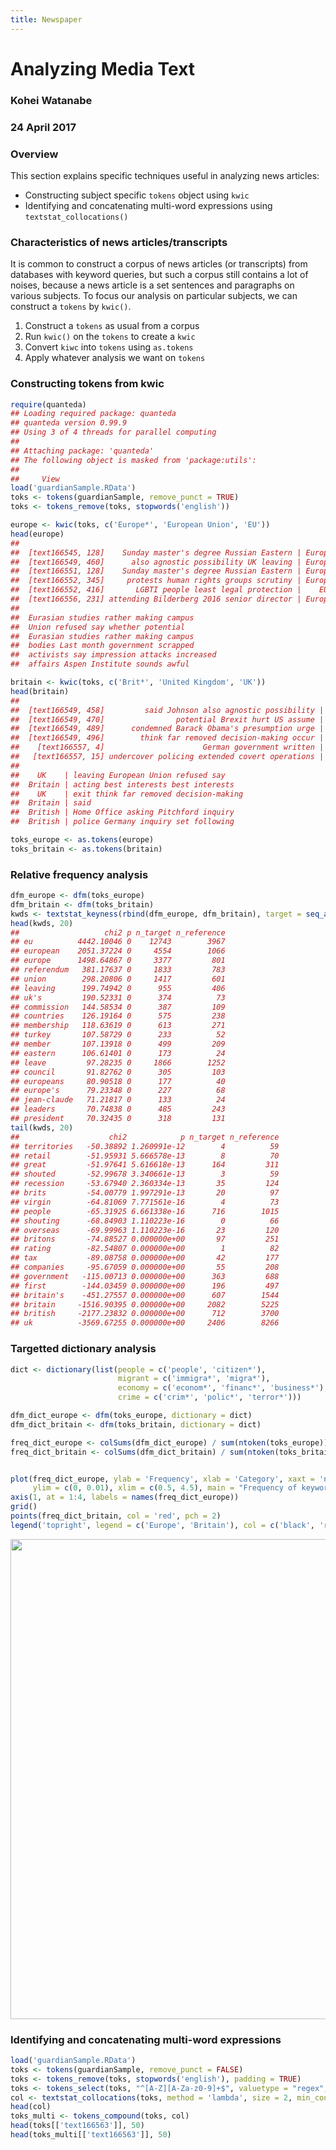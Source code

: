 ```yaml
---
title: Newspaper
---
```


# Analyzing Media Text

### Kohei Watanabe
### 24 April 2017



### Overview

This section explains specific techniques useful in analyzing news articles:

* Constructing subject specific `tokens` object using `kwic`
* Identifying and concatenating multi-word expressions using `textstat_collocations()`

### Characteristics of news articles/transcripts

It is common to construct a corpus of news articles (or transcripts) from databases with keyword queries, but such a corpus still contains a lot of noises, because a news article is a set sentences and paragraphs on various subjects. To focus our analysis on particular subjects, we can construct a `tokens` by `kwic()`.

1. Construct a `tokens` as usual from a corpus
2. Run `kwic()` on the `tokens` to create a `kwic` 
3. Convert `kiwc` into `tokens` using `as.tokens`
4. Apply whatever analysis we want on `tokens`

### Constructing tokens from kwic


```r
require(quanteda)
## Loading required package: quanteda
## quanteda version 0.99.9
## Using 3 of 4 threads for parallel computing
## 
## Attaching package: 'quanteda'
## The following object is masked from 'package:utils':
## 
##     View
load('guardianSample.RData')
toks <- tokens(guardianSample, remove_punct = TRUE)
toks <- tokens_remove(toks, stopwords('english'))

europe <- kwic(toks, c('Europe*', 'European Union', 'EU'))
head(europe)
##                                                                          
##  [text166545, 128]    Sunday master's degree Russian Eastern | European |
##  [text166549, 460]      also agnostic possibility UK leaving | European |
##  [text166551, 128]    Sunday master's degree Russian Eastern | European |
##  [text166552, 345]     protests human rights groups scrutiny | European |
##  [text166552, 416]       LGBTI people least legal protection |    EU    |
##  [text166556, 231] attending Bilderberg 2016 senior director | European |
##                                            
##  Eurasian studies rather making campus     
##  Union refused say whether potential       
##  Eurasian studies rather making campus     
##  bodies Last month government scrapped     
##  activists say impression attacks increased
##  affairs Aspen Institute sounds awful

britain <- kwic(toks, c('Brit*', 'United Kingdom', 'UK'))
head(britain)
##                                                                    
##  [text166549, 458]         said Johnson also agnostic possibility |
##  [text166549, 470]                potential Brexit hurt US assume |
##  [text166549, 489]      condemned Barack Obama's presumption urge |
##  [text166549, 496]        think far removed decision-making occur |
##    [text166557, 4]                      German government written |
##   [text166557, 15] undercover policing extended covert operations |
##                                                  
##    UK    | leaving European Union refused say    
##  Britain | acting best interests best interests  
##    UK    | exit think far removed decision-making
##  Britain | said                                  
##  British | Home Office asking Pitchford inquiry  
##  British | police Germany inquiry set following

toks_europe <- as.tokens(europe)
toks_britain <- as.tokens(britain)
```

### Relative frequency analysis

```r
dfm_europe <- dfm(toks_europe)
dfm_britain <- dfm(toks_britain)
kwds <- textstat_keyness(rbind(dfm_europe, dfm_britain), target = seq_along(toks_europe))
head(kwds, 20)
##                   chi2 p n_target n_reference
## eu          4442.10046 0    12743        3967
## european    2051.37224 0     4554        1066
## europe      1498.64867 0     3377         801
## referendum   381.17637 0     1833         783
## union        298.20806 0     1417         601
## leaving      199.74942 0      955         406
## uk's         190.52331 0      374          73
## commission   144.58534 0      387         109
## countries    126.19164 0      575         238
## membership   118.63619 0      613         271
## turkey       107.58729 0      233          52
## member       107.13918 0      499         209
## eastern      106.61401 0      173          24
## leave         97.28235 0     1866        1252
## council       91.82762 0      305         103
## europeans     80.90518 0      177          40
## europe's      79.23348 0      227          68
## jean-claude   71.21817 0      133          24
## leaders       70.74838 0      485         243
## president     70.32435 0      318         131
tail(kwds, 20)
##                    chi2            p n_target n_reference
## territories   -50.38892 1.260991e-12        4          59
## retail        -51.95931 5.666578e-13        8          70
## great         -51.97641 5.616618e-13      164         311
## shouted       -52.99678 3.340661e-13        3          59
## recession     -53.67940 2.360334e-13       35         124
## brits         -54.00779 1.997291e-13       20          97
## virgin        -64.81069 7.771561e-16        4          73
## people        -65.31925 6.661338e-16      716        1015
## shouting      -68.84903 1.110223e-16        0          66
## overseas      -69.99963 1.110223e-16       23         120
## britons       -74.88527 0.000000e+00       97         251
## rating        -82.54807 0.000000e+00        1          82
## tax           -89.08758 0.000000e+00       42         177
## companies     -95.67059 0.000000e+00       55         208
## government   -115.00713 0.000000e+00      363         688
## first        -144.03459 0.000000e+00      196         497
## britain's    -451.27557 0.000000e+00      607        1544
## britain     -1516.90395 0.000000e+00     2082        5225
## british     -2177.23832 0.000000e+00      712        3700
## uk          -3569.67255 0.000000e+00     2406        8266
```

### Targetted dictionary analysis 

```r
dict <- dictionary(list(people = c('people', 'citizen*'), 
                        migrant = c('immigra*', 'migra*'),
                        economy = c('econom*', 'financ*', 'business*'),
                        crime = c('crim*', 'polic*', 'terror*')))

dfm_dict_europe <- dfm(toks_europe, dictionary = dict)
dfm_dict_britain <- dfm(toks_britain, dictionary = dict)

freq_dict_europe <- colSums(dfm_dict_europe) / sum(ntoken(toks_europe))
freq_dict_britain <- colSums(dfm_dict_britain) / sum(ntoken(toks_britain))


plot(freq_dict_europe, ylab = 'Frequency', xlab = 'Category', xaxt = 'n', 
     ylim = c(0, 0.01), xlim = c(0.5, 4.5), main = "Frequency of keywords")
axis(1, at = 1:4, labels = names(freq_dict_europe))
grid()
points(freq_dict_britain, col = 'red', pch = 2)
legend('topright', legend = c('Europe', 'Britain'), col = c('black', 'red'), pch = 1:2)
```

<img src="/_examples/guardian_files/figure-html/unnamed-chunk-4-1.svg" width="768" />

### Identifying and concatenating multi-word expressions


```r
load('guardianSample.RData')
toks <- tokens(guardianSample, remove_punct = FALSE)
toks <- tokens_remove(toks, stopwords('english'), padding = TRUE)
toks <- tokens_select(toks, "^[A-Z][A-Za-z0-9]+$", valuetype = "regex", padding = TRUE)
col <- textstat_collocations(toks, method = 'lambda', size = 2, min_count = 100)
head(col)
toks_multi <- tokens_compound(toks, col)
head(toks[['text166563']], 50)
head(toks_multi[['text166563']], 50)

```
